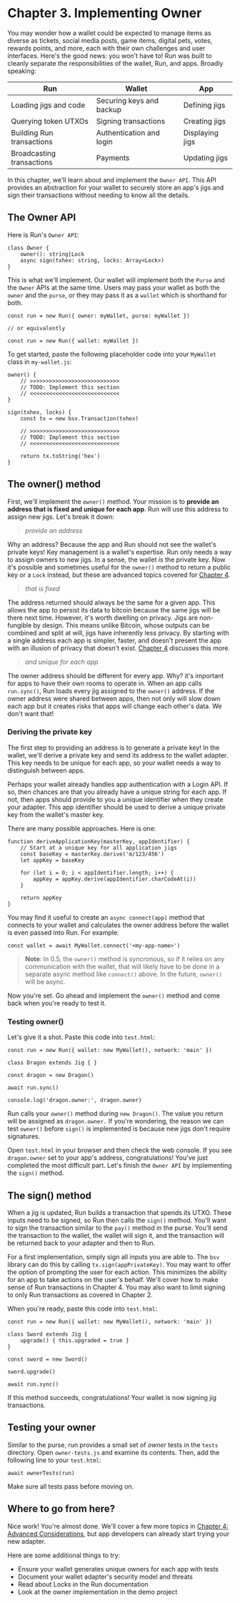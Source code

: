 # Chapter 3. Implementing Owner

You may wonder how a wallet could be expected to manage items as diverse as tickets, social media posts, game items, digital pets, votes, rewards points, and more, each with their own challenges and user interfaces. Here's the good news: you won't have to! Run was built to cleanly separate the responsibilities of the wallet, Run, and apps. Broadly speaking:

| Run | Wallet | App |
| --- | ------ | --- |
| Loading jigs and code | Securing keys and backup | Defining jigs |
| Querying token UTXOs | Signing transactions | Creating jigs |
| Building Run transactions | Authentication and login | Displaying jigs |
| Broadcasting transactions | Payments | Updating jigs |

In this chapter, we'll learn about and implement the `Owner API`. This API provides an abstraction for your wallet to securely store an app's jigs and sign their transactions without needing to know all the details. 

## The Owner API

Here is Run's `Owner API`:

    class Owner {
        owner(): string|Lock
        async sign(txhex: string, locks: Array<Lock>)
    }

This is what we'll implement. Our wallet will implement both the `Purse` and the `Owner` APIs at the same time. Users may pass your wallet as both the `owner` and the `purse`, or they may pass it as a `wallet` which is shorthand for both.

    const run = new Run({ owner: myWallet, purse: myWallet })

    // or equivalently

    const run = new Run({ wallet: myWallet })

To get started, paste the following placeholder code into your `MyWallet` class in `my-wallet.js`:

    owner() {
        // >>>>>>>>>>>>>>>>>>>>>>>>>>>>
        // TODO: Implement this section
        // <<<<<<<<<<<<<<<<<<<<<<<<<<<< 
    }

    sign(txhex, locks) {
        const tx = new bsv.Transaction(txhex)

        // >>>>>>>>>>>>>>>>>>>>>>>>>>>>
        // TODO: Implement this section
        // <<<<<<<<<<<<<<<<<<<<<<<<<<<< 

        return tx.toString('hex')
    }

## The owner() method

First, we'll implement the `owner()` method. Your mission is to **provide an address that is fixed and unique for each app**. Run will use this address to assign new jigs. Let's break it down:

> *provide an address*

Why an address? Because the app and Run should not see the wallet's private keys! Key management is a wallet's expertise. Run only needs a way to assign owners to new jigs. In a sense, the wallet *is* the private key. Now it's possible and sometimes useful for the `owner()` method to return a public key or a `Lock` instead, but these are advanced topics covered for [Chapter 4](04-advanced.md).

> *that is fixed*

The address returned should always be the same for a given app. This allows the app to persist its data to bitcoin because the same jigs will be there next time. However, it's worth dwelling on privacy. Jigs are non-fungible by design. This means unlike Bitcoin, whose outputs can be combined and split at will, jigs have inherently less privacy. By starting with a single address each app is simpler, faster, and doesn't present the app with an illusion of privacy that doesn't exist. [Chapter 4](04-advanced.md) discusses this more.

> *and unique for each app*

The owner address should be different for every app. Why? it's important for apps to have their own rooms to operate in. When an app calls `run.sync()`, Run loads every jig assigned to the `owner()` address. If the owner address were shared between apps, then not only will slow down each app but it creates risks that apps will change each other's data. We don't want that!

### Deriving the private key

The first step to providing an address is to generate a private key! In the wallet, we'll derive a private key and send its address to the wallet adapter. This key needs to be unique for each app, so your wallet needs a way to distinguish between apps.

Perhaps your wallet already handles app authentication with a Login API. If so, then chances are that you already have a unique string for each app. If not, then apps should provide to you a unique identifier when they create your adapter. This app identifier should be used to derive a unique private key from the wallet's master key.

There are many possible approaches. Here is one:

```
function deriveApplicationKey(masterKey, appIdentifier) {
    // Start at a unique key for all application jigs
    const baseKey = masterKey.derive('m/123/456')
    let appKey = baseKey

    for (let i = 0; i < appIdentifier.length; i++) {
        appKey = appKey.derive(appIdentifier.charCodeAt(i))
    }

    return appKey
}
```

You may find it useful to create an `async connect(app)` method that connects to your wallet and calculates the owner address before the wallet is even passed into Run. For example:

```
const wallet = await MyWallet.connect('<my-app-name>')
```

> **Note**: In 0.5, the `owner()` method is syncronous, so if it relies on any communication with the wallet, that will likely have to be done in a separate async method like `connect()` above. In the future, `owner()` will be async.

Now you're set. Go ahead and implement the `owner()` method and come back when you're ready to test it.

### Testing owner()

Let's give it a shot. Paste this code into `test.html`:

```
const run = new Run({ wallet: new MyWallet(), network: 'main' })

class Dragon extends Jig { }

const dragon = new Dragon()

await run.sync()

console.log('dragon.owner:', dragon.owner)
```

Run calls your `owner()` method during `new Dragon()`. The value you return will be assigned as `dragon.owner.` If you're wondering, the reason we can test `owner()` before `sign()` is implemented is because new jigs don't require signatures.

Open `test.html` in your browser and then check the web console. If you see `dragon.owner` set to your app's address, congratulations! You've just completed the most difficult part. Let's finish the `Owner API` by implementing the `sign()` method.

## The sign() method

When a jig is updated, Run builds a transaction that spends its UTXO. These inputs need to be signed, so Run then calls the `sign()` method. You'll want to sign the transaction similar to the `pay()` method in the purse. You'll send the transaction to the wallet, the wallet will sign it, and the transaction will be returned back to your adapter and then to Run.

For a first implementation, simply sign all inputs you are able to. The `bsv` library can do this by calling `tx.sign(appPrivateKey)`. You may want to offer the option of prompting the user for each action. This minimizes the ability for an app to take actions on the user's behalf. We'll cover how to make sense of Run transactions in Chapter 4. You may also want to limit signing to only Run transactions as covered in Chapter 2.

When you're ready, paste this code into `test.html`:

```
const run = new Run({ wallet: new MyWallet(), network: 'main' })

class Sword extends Jig {
    upgrade() { this.upgraded = true }
}

const sword = new Sword()

sword.upgrade()

await run.sync()
```

If this method succeeds, congratulations! Your wallet is now signing jig transactions.

## Testing your owner

Similar to the purse, run provides a small set of *owner* tests in the `tests` directory. Open `owner-tests.js` and examine its contents. Then, add the following line to your `test.html`:

    await ownerTests(run)
    
Make sure all tests pass before moving on.

## Where to go from here?

Nice work! You're almost done. We'll cover a few more topics in [Chapter 4: Advanced Considerations](04-advanced.md), but app developers can already start trying your new adapter.

Here are some additional things to try:

* Ensure your wallet generates unique owners for each app with tests
* Document your wallet adapter's security model and threats
* Read about Locks in the Run documentation
* Look at the owner implementation in the demo project
